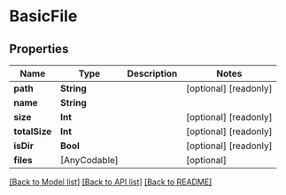 # BasicFile

## Properties

Name | Type | Description | Notes
------------ | ------------- | ------------- | -------------
**path** | **String** |  | [optional] [readonly] 
**name** | **String** |  | 
**size** | **Int** |  | [optional] [readonly] 
**totalSize** | **Int** |  | [optional] [readonly] 
**isDir** | **Bool** |  | [optional] [readonly] 
**files** | [AnyCodable] |  | [optional] 

[[Back to Model list]](../README.md#documentation-for-models) [[Back to API list]](../README.md#documentation-for-api-endpoints) [[Back to README]](../README.md)


